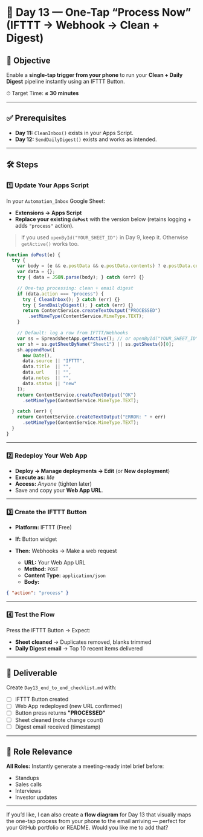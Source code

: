 # 🚀 Day 13 — One-Tap “Process Now” (IFTTT → Webhook → Clean + Digest)

## 📌 Objective

Enable a **single-tap trigger from your phone** to run your **Clean + Daily Digest** pipeline instantly using an IFTTT Button.

⏱ Target Time: **≤ 30 minutes**

---

## ✅ Prerequisites

* **Day 11:** `CleanInbox()` exists in your Apps Script.
* **Day 12:** `SendDailyDigest()` exists and works as intended.

---

## 🛠 Steps

### 1️⃣ Update Your Apps Script

In your `Automation_Inbox` Google Sheet:

* **Extensions → Apps Script**
* **Replace your existing `doPost`** with the version below (retains logging + adds `"process"` action).

> If you used `openById("YOUR_SHEET_ID")` in Day 9, keep it. Otherwise `getActive()` works too.

```javascript
function doPost(e) {
  try {
    var body = (e && e.postData && e.postData.contents) ? e.postData.contents : "{}";
    var data = {};
    try { data = JSON.parse(body); } catch (err) {}

    // One-tap processing: clean + email digest
    if (data.action === "process") {
      try { CleanInbox(); } catch (err) {}
      try { SendDailyDigest(); } catch (err) {}
      return ContentService.createTextOutput("PROCESSED")
        .setMimeType(ContentService.MimeType.TEXT);
    }

    // Default: log a row from IFTTT/Webhooks
    var ss = SpreadsheetApp.getActive(); // or openById("YOUR_SHEET_ID")
    var sh = ss.getSheetByName("Sheet1") || ss.getSheets()[0];
    sh.appendRow([
      new Date(),
      data.source || "IFTTT",
      data.title  || "",
      data.url    || "",
      data.notes  || "",
      data.status || "new"
    ]);
    return ContentService.createTextOutput("OK")
      .setMimeType(ContentService.MimeType.TEXT);

  } catch (err) {
    return ContentService.createTextOutput("ERROR: " + err)
      .setMimeType(ContentService.MimeType.TEXT);
  }
}
```

---

### 2️⃣ Redeploy Your Web App

* **Deploy → Manage deployments → Edit** (or **New deployment**)
* **Execute as:** *Me*
* **Access:** *Anyone* (tighten later)
* Save and copy your **Web App URL**.

---

### 3️⃣ Create the IFTTT Button

* **Platform:** IFTTT (Free)
* **If:** Button widget
* **Then:** Webhooks → Make a web request

  * **URL:** Your Web App URL
  * **Method:** `POST`
  * **Content Type:** `application/json`
  * **Body:**

```json
{ "action": "process" }
```

---

### 4️⃣ Test the Flow

Press the IFTTT Button → Expect:

* **Sheet cleaned** → Duplicates removed, blanks trimmed
* **Daily Digest email** → Top 10 recent items delivered

---

## 📂 Deliverable

Create `Day13_end_to_end_checklist.md` with:

* [ ] IFTTT Button created
* [ ] Web App redeployed (new URL confirmed)
* [ ] Button press returns **"PROCESSED"**
* [ ] Sheet cleaned (note change count)
* [ ] Digest email received (timestamp)

---

## 🎯 Role Relevance

**All Roles:** Instantly generate a meeting-ready intel brief before:

* Standups
* Sales calls
* Interviews
* Investor updates

---

If you’d like, I can also create a **flow diagram** for Day 13 that visually maps the one-tap process from your phone to the email arriving — perfect for your GitHub portfolio or README. Would you like me to add that?



